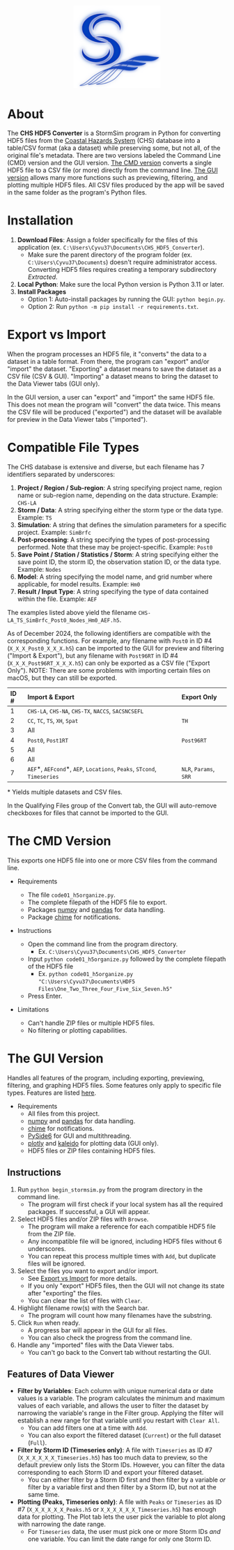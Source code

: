 <p align="center"><img src="resources/CHS%20HDF5%20Converter%20logo%202.png" alt="drawing" width="200"/></p>

# About
The **CHS HDF5 Converter** is a StormSim program in Python for converting HDF5 files from the [Coastal Hazards System](https://chs.erdc.dren.mil/Home/Library) (CHS) database into a table/CSV format (aka a dataset) while preserving some, but not all, of the original file's metadata. There are two versions labeled the Command Line (CMD) version and the GUI version. [The CMD version](#the-cmd-version) converts a single HDF5 file to a CSV file (or more) directly from the command line. [The GUI version](#the-gui-version) allows many more functions such as previewing, filtering, and plotting multiple HDF5 files. All CSV files produced by the app will be saved in the same folder as the program's Python files.


# Installation
1. **Download Files**: Assign a folder specifically for the files of this application (ex. `C:\Users\Cyvu37\Documents\CHS_HDF5_Converter`). 
    * Make sure the parent directory of the program folder (ex. `C:\Users\Cyvu37\Documents`) doesn't require administrator access. Converting HDF5 files requires creating a temporary subdirectory *Extracted*.
1. **Local Python**: Make sure the local Python version is Python 3.11 or later.
1. **Install Packages**
    * Option 1: Auto-install packages by running the GUI: `python begin.py`.
    * Option 2: Run `python -m pip install -r requirements.txt`.


# Export vs Import
When the program processes an HDF5 file, it "converts" the data to a dataset in a table format. From there, the program can "export" and/or "import" the dataset. "Exporting" a dataset means to save the dataset as a CSV file (CSV & GUI). "Importing" a dataset means to bring the dataset to the Data Viewer tabs (GUI only). 

In the GUI version, a user can "export" and "import" the same HDF5 file. This does not mean the program will "convert" the data twice. This means the CSV file will be produced ("exported") and the dataset will be available for preview in the Data Viewer tabs ("imported").


# Compatible File Types
The CHS database is extensive and diverse, but each filename has 7 identifiers separated by underscores:

1. **Project / Region / Sub-region**: A string specifying project name, region name or sub-region name, depending on the data structure. Example: `CHS-LA`
1. **Storm / Data**: A string specifying either the storm type or the data type. Example: `TS`
1. **Simulation**: A string that defines the simulation parameters for a specific project. Example: `SimBrfc`
1. **Post-processing**: A string specifying the types of post-processing performed. Note that these may be project-specific. Example: `Post0`
1. **Save Point / Station / Statistics / Storm**: A string specifying either the save point ID, the storm ID, the observation station ID, or the data type. Example: `Nodes`
1. **Model**: A string specifying the model name, and grid number where applicable, for model results. Example: `Hm0`
1. **Result / Input Type**: A string specifying the type of data contained within the file. Example: `AEF`

The examples listed above yield the filename `CHS-LA_TS_SimBrfc_Post0_Nodes_Hm0_AEF.h5`.

As of December 2024, the following identifiers are compatible with the corresponding functions. For example, any filename with `Post0` in ID #4 (`X_X_X_Post0_X_X_X.h5`) can be imported to the GUI for preview and filtering ("Import & Export"), but any filename with `Post96RT` in ID #4 (`X_X_X_Post96RT_X_X_X.h5`) can only be exported as a CSV file ("Export Only"). NOTE: There are some problems with importing certain files on macOS, but they can still be exported.

ID # | Import & Export | Export Only
:----|:---------------------------------------------------------------------------|:---------------------
1    | `CHS-LA`, `CHS-NA`, `CHS-TX`, `NACCS`, `SACSNCSEFL`
2    | `CC`, `TC`, `TS`, `XH`, `Spat` | `TH`
3    | All
4    | `Post0`, `Post1RT` | `Post96RT`
5    | All
6    | All
7    | `AEF`\*, `AEFcond`\*, `AEP`, `Locations`, `Peaks`, `STcond`, `Timeseries` | `NLR`, `Params`, `SRR`

\* Yields multiple datasets and CSV files.

In the Qualifying Files group of the Convert tab, the GUI will auto-remove checkboxes for files that cannot be imported to the GUI.


# The CMD Version
This exports one HDF5 file into one or more CSV files from the command line.

* Requirements
    * The file `code01_h5organize.py`.
    * The complete filepath of the HDF5 file to export.
    * Packages [numpy](https://pypi.org/project/numpy/) and [pandas](https://pypi.org/project/pandas/) for data handling.
    * Package [chime](https://pypi.org/project/chime/) for notifications.

* Instructions
    * Open the command line from the program directory.
        * Ex. `C:\Users\Cyvu37\Documents\CHS_HDF5_Converter`
    * Input `python code01_h5organize.py` followed by the complete filepath of the HDF5 file 
        * Ex. `python code01_h5organize.py "C:\Users\Cyvu37\Documents\HDF5 Files\One_Two_Three_Four_Five_Six_Seven.h5"`
    * Press Enter.

* Limitations
    * Can't handle ZIP files or multiple HDF5 files.
    * No filtering or plotting capabilities.


# The GUI Version
Handles all features of the program, including exporting, previewing, filtering, and graphing HDF5 files. Some features only apply to specific file types. Features are listed [here](#features-of-data-viewer).

* Requirements
    * All files from this project.
    * [numpy](https://pypi.org/project/numpy/) and [pandas](https://pypi.org/project/pandas/) for data handling.
    * [chime](https://pypi.org/project/chime/) for notifications.
    * [PySide6](https://pypi.org/project/PySide6/) for GUI and multithreading.
    * [plotly](https://pypi.org/project/plotly/) and [kaleido](https://pypi.org/project/kaleido/) for plotting data (GUI only).
    * HDF5 files or ZIP files containing HDF5 files.


## Instructions
1. Run `python begin_stormsim.py` from the program directory in the command line.
    * The program will first check if your local system has all the required packages. If successful, a GUI will appear.
1. Select HDF5 files and/or ZIP files with `Browse`.
    * The program will make a reference for each compatible HDF5 file from the ZIP file.
    * Any incompatible file will be ignored, including HDF5 files without 6 underscores.
    * You can repeat this process multiple times with `Add`, but duplicate files will be ignored.
1. Select the files you want to export and/or import.
    * See [Export vs Import](#export-vs-import) for more details.
    * If you only "export" HDF5 files, then the GUI will not change its state after "exporting" the files.
    * You can clear the list of files with `Clear`.
1. Highlight filename row(s) with the Search bar.
    * The program will count how many filenames have the substring.
1. Click `Run` when ready.
    * A progress bar will appear in the GUI for all files.
    * You can also check the progress from the command line.
1. Handle any "imported" files with the Data Viewer tabs.
    * You can't go back to the Convert tab without restarting the GUI.


## Features of Data Viewer
* **Filter by Variables**: Each column with unique numerical data or date values is a variable. The program calculates the minimum and maximum values of each variable, and allows the user to filter the dataset by narrowing the variable's range in the Filter group. Applying the filter will establish a new range for that variable until you restart with `Clear All`. 
    * You can add filters one at a time with `Add`.
    * You can also export the filtered dataset (`Current`) or the full dataset (`Full`).
* **Filter by Storm ID (Timeseries only)**: A file with `Timeseries` as ID #7 (`X_X_X_X_X_X_Timeseries.h5`) has too much data to preview, so the default preview only lists the Storm IDs. However, you can filter the data corresponding to each Storm ID and export your filtered dataset. 
    * You can either filter by a Storm ID first and then filter by a variable *or* filter by a variable first and then filter by a Storm ID, but not at the same time.
* **Plotting (Peaks, Timeseries only)**: A file with `Peaks` or `Timeseries` as ID #7 (`X_X_X_X_X_X_Peaks.h5` or `X_X_X_X_X_X_Timeseries.h5`) has enough data for plotting. The Plot tab lets the user pick the variable to plot along with narrowing the date range. 
    * For `Timeseries` data, the user must pick one or more Storm IDs *and* one variable. You can limit the date range for only one Storm ID.